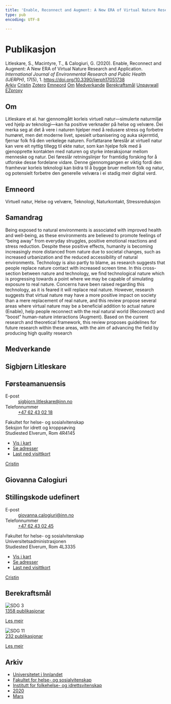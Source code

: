 ```yaml
---
title: 'Enable, Reconnect and Augment: A New ERA of Virtual Nature Research and Application'
type: pub
encoding: UTF-8

---
```

<h1>Publikasjon</h1>
<article id="csl-bib-container-D85ZVJGZ" class="csl-bib-container">
  <div class="csl-bib-body"> <div class="csl-entry">Litleskare, S., Macintyre, T., &#38; Calogiuri, G. (2020). Enable, Reconnect and Augment: A New ERA of Virtual Nature Research and Application. <i>International Journal of Environmental Research and Public Health (IJERPH)</i>, <i>17</i>(5), 1. <a href="https://doi.org/10.3390/ijerph17051738">https://doi.org/10.3390/ijerph17051738</a></div> </div>
  <div class="csl-bib-buttons">
    <a href="#taxonomy-article-D85ZVJGZ" alt="archive" class="csl-bib-button">Arkiv</a>
    <a href="https://app.cristin.no/results/show.jsf?id=1801656" alt="Cristin" class="csl-bib-button">Cristin</a>
    <a href="http://zotero.org/groups/5881554/items/D85ZVJGZ" alt="Zotero" class="csl-bib-button">Zotero</a>
    <a href="#keywords-article-D85ZVJGZ" alt="keywords" class="csl-bib-button">Emneord</a>
    <a href="#about-article-D85ZVJGZ" alt="about_pub" class="csl-bib-button">Om</a>
    <a href="#contributors-article-D85ZVJGZ" alt="contributors" class="csl-bib-button">Medverkande</a>
    <a href="#sdg-article-D85ZVJGZ" alt="sdg" class="csl-bib-button">Berekraftsmål</a>
    <a href="https://www.mdpi.com/1660-4601/17/5/1738/pdf" alt="Unpaywall" class="csl-bib-button">Unpaywall</a>
    <a href="https://www.mdpi.com/1660-4601/17/5/1738/pdf" alt="EZproxy" class="csl-bib-button">EZproxy</a>
  </div>
  <div id="csl-bib-meta-container-D85ZVJGZ"></div>
</article>
<div id="csl-bib-meta-D85ZVJGZ" class="csl-bib-meta">
  <article id="about-article-D85ZVJGZ" class="about_pub-article">
    <h1>Om</h1>
    Litleskare et al. har gjennomgått korleis virtuell natur—simulerte naturmiljø ved hjelp av teknologi—kan ha positive verknader på helse og velvære. Dei merka seg at det å vere i naturen hjelper med å redusere stress og forbetre humøret, men det moderne livet, spesielt urbanisering og auka skjermtid, fjernar folk frå den verkelege naturen. Forfattarane føreslår at virtuell natur kan vere eit nyttig tillegg til ekte natur, som kan hjelpe folk med å gjenopprette kontakten med naturen og styrke interaksjonar mellom menneske og natur. Dei føreslår retningslinjer for framtidig forsking for å utforske desse fordelane vidare. Denne gjennomgangen er viktig fordi den framhevar korleis teknologi kan bidra til å bygge bruer mellom folk og natur, og potensielt forbetre den generelle velværa i ei stadig meir digital verd.
  </article>
  <article id="keywords-article-D85ZVJGZ" class="keywords-article">
    <h1>Emneord</h1>
    Virtuell natur, Helse og velvære, Teknologi, Naturkontakt, Stressreduksjon
  </article>
  <article id="abstract-article-D85ZVJGZ" class="abstract-article">
    <h1>Samandrag</h1>
    Being exposed to natural environments is associated with improved health and well-being, as these environments are believed to promote feelings of “being away” from everyday struggles, positive emotional reactions and stress reduction. Despite these positive effects, humanity is becoming increasingly more distanced from nature due to societal changes, such as increased urbanization and the reduced accessibility of natural environments. Technology is also partly to blame, as research suggests that people replace nature contact with increased screen time. In this cross-section between nature and technology, we find technological nature which is progressing towards a point where we may be capable of simulating exposure to real nature. Concerns have been raised regarding this technology, as it is feared it will replace real nature. However, research suggests that virtual nature may have a more positive impact on society than a mere replacement of real nature, and this review propose several areas where virtual nature may be a beneficial addition to actual nature (Enable), help people reconnect with the real natural world (Reconnect) and “boost” human-nature interactions (Augment). Based on the current research and theoretical framework, this review proposes guidelines for future research within these areas, with the aim of advancing the field by producing high quality research
  </article>
  <article id="contributors-article-D85ZVJGZ" class="contributors-article">
    <h1>Medverkande</h1>
    <div class="personas"> <div class="vrtx-hinn-person-card"> <div class="photo"> <i class="lar la-user-circle missing-person"></i> </div> <div class="info"> <hgroup><h1>Sigbjørn Litleskare</h1> <h2>Førsteamanuensis</h2> </hgroup><dl> <dt>E-post</dt> <dd> <a href="mailto:sigbjorn.litleskare@inn.no">sigbjorn.litleskare@inn.no</a> </dd> <dt>Telefonnummer</dt> <dd><a href="tel:+4762430218"> +47 62 43 02 18 </a></dd> </dl> <p> Fakultet for helse- og sosialvitenskap<br> Seksjon for idrett og kroppsøving<br> Studiested Elverum, Rom 4R4145 </p> <ul class="vrtx-hinn-links"> <li><a href="https://www.google.com/maps?q=60.88156,11.53723">Vis i kart</a></li> <li><a href="https://www.inn.no/finn-en-ansatt/sigbjorn-litleskare.html#vrtx-hinn-addresses">Se adresser</a></li> <li><a href="https://www.inn.no/finn-en-ansatt/sigbjorn-litleskare.html?vrtx=vcf">Last ned visittkort</a></li> </ul> </div> </div> <a href="https://app.cristin.no/persons/show.jsf?id=477352" alt="Cristin URL" class="personas-cristin">Cristin</a> </div> <div class="personas"> <div class="vrtx-hinn-person-card"> <div class="photo"> <i class="lar la-user-circle missing-person"></i> </div> <div class="info"> <hgroup><h1>Giovanna Calogiuri</h1> <h2>Stillingskode udefinert</h2> </hgroup><dl> <dt>E-post</dt> <dd> <a href="mailto:giovanna.calogiuri@inn.no">giovanna.calogiuri@inn.no</a> </dd> <dt>Telefonnummer</dt> <dd><a href="tel:+4762430245"> +47 62 43 02 45 </a></dd> </dl> <p> Fakultet for helse- og sosialvitenskap<br> Universitetsadministrasjonen<br> Studiested Elverum, Rom 4L3335 </p> <ul class="vrtx-hinn-links"> <li><a href="https://www.google.com/maps?q=60.88177,11.53669">Vis i kart</a></li> <li><a href="https://www.inn.no/finn-en-ansatt/giovanna-calogiuri.html#vrtx-hinn-addresses">Se adresser</a></li> <li><a href="https://www.inn.no/finn-en-ansatt/giovanna-calogiuri.html?vrtx=vcf">Last ned visittkort</a></li> </ul> </div> </div> <a href="https://app.cristin.no/persons/show.jsf?id=358086" alt="Cristin URL" class="personas-cristin">Cristin</a> </div>
  </article>
  <article id="sdg-article-D85ZVJGZ" class="sdg-article">
    <h1>Berekraftsmål</h1>
    <div class="sdg-container"><div id="sdg3" class="sdg">
        <img src="{{< params subfolder >}}images/sdg/sdg03_nn.png" class="image" alt="SDG 3">
        <div class="sdg-overlay">
          <a href="{{< params subfolder >}}nn/archive/?sdg=3#archive" class="sdg-publication-count"><span>1358</span> publikasjonar</a>
          <p><a href="https://fn.no/om-fn/fns-baerekraftsmaal/god-helse-og-livskvalitet?lang=nno-NO" class="sdg-read-more">Les meir</a></p>
        </div>
      </div> <div id="sdg11" class="sdg">
        <img src="{{< params subfolder >}}images/sdg/sdg11_nn.png" class="image" alt="SDG 11">
        <div class="sdg-overlay">
          <a href="{{< params subfolder >}}nn/archive/?sdg=11#archive" class="sdg-publication-count"><span>232</span> publikasjonar</a>
          <p><a href="https://fn.no/om-fn/fns-baerekraftsmaal/baerekraftige-byer-og-lokalsamfunn?lang=nno-NO" class="sdg-read-more">Les meir</a></p>
        </div>
      </div></div>
  </article>
  <article id="taxonomy-article-D85ZVJGZ" class="taxonomy-article">
    <h1>Arkiv</h1>
    <ul>
      <li><a href="{{< params subfolder >}}nn/archive/?key=3DCRN523">Universitetet i Innlandet</a></li>
      <li><a href="{{< params subfolder >}}nn/archive/?key=IDKFS3MX">Fakultet for helse- og sosialvitenskap</a></li>
      <li><a href="{{< params subfolder >}}nn/archive/?key=FJXE3Z8X">Institutt for folkehelse- og idrettsvitenskap</a></li>
      <li><a href="{{< params subfolder >}}nn/archive/?key=6ZJPMG9D">2020</a></li>
      <li><a href="{{< params subfolder >}}nn/archive/?key=XWGN6MDY">Mars</a></li>
    </ul>
  </article>
</div>

